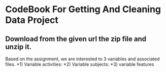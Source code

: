 # CodeBook For Getting And Cleaning Data Project

## Download from the given url the zip file and unzip it. 
 Based on the assignment, we are interested to 3 variables and associated files.
*1)  Variable activities:
*2) Variable subjects:
*3) variable features



